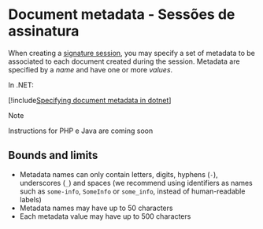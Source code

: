 ﻿# Document metadata - Sessões de assinatura

When creating a [signature session](index.md), you may specify a set of metadata to be associated to each document created during
the session. Metadata are specified by a *name* and have one or more *values*.

In .NET:

[!include[Specifying document metadata in dotnet](../../../../../../includes/rest-pki/core/signature-sessions/document-metadata-dotnet.md)]

> [!NOTE]
> Instructions for PHP e Java are coming soon

## Bounds and limits

* Metadata names can only contain letters, digits, hyphens (`-`), underscores (`_`) and spaces (we recommend using identifiers as names such
  as `some-info`, `SomeInfo` or `some_info`, instead of human-readable labels)
* Metadata names may have up to 50 characters
* Each metadata value may have up to 500 characters
